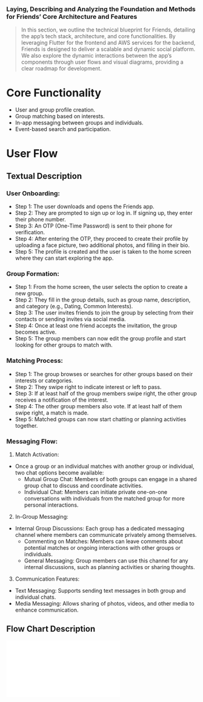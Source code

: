 ### Laying, Describing and Analyzing the Foundation and Methods for Friends’ Core Architecture and Features
> In this section, we outline the technical blueprint for Friends, detailing the app’s tech stack, architecture, and core functionalities. By leveraging Flutter for the frontend and AWS services for the backend, Friends is designed to deliver a scalable and dynamic social platform. We also explore the dynamic interactions between the app’s components through user flows and visual diagrams, providing a clear roadmap for development.

# Core Functionality

* User and group profile creation.
* Group matching based on interests.
* In-app messaging between groups and individuals.
* Event-based search and participation.

# User Flow

## Textual Description

### User Onboarding:

* Step 1: The user downloads and opens the Friends app.
* Step 2: They are prompted to sign up or log in. If signing up, they enter their phone number.
* Step 3: An OTP (One-Time Password) is sent to their phone for verification.
* Step 4: After entering the OTP, they proceed to create their profile by uploading a face picture, two additional photos, and filling in their bio.
* Step 5: The profile is created and the user is taken to the home screen where they can start exploring the app.

### Group Formation:

* Step 1: From the home screen, the user selects the option to create a new group.
* Step 2: They fill in the group details, such as group name, description, and category (e.g., Dating, Common Interests).
* Step 3: The user invites friends to join the group by selecting from their contacts or sending invites via social media.
* Step 4: Once at least one friend accepts the invitation, the group becomes active.
* Step 5: The group members can now edit the group profile and start looking for other groups to match with.

### Matching Process:

* Step 1: The group browses or searches for other groups based on their interests or categories.
* Step 2: They swipe right to indicate interest or left to pass.
* Step 3: If at least half of the group members swipe right, the other group receives a notification of the interest.
* Step 4: The other group members also vote. If at least half of them swipe right, a match is made.
* Step 5: Matched groups can now start chatting or planning activities together.

### Messaging Flow: 

1. Match Activation:
  * Once a group or an individual matches with another group or individual, two chat options become available:
    * Mutual Group Chat: Members of both groups can engage in a shared group chat to discuss and coordinate activities.
    * Individual Chat: Members can initiate private one-on-one conversations with individuals from the matched group for more personal interactions.
2. In-Group Messaging:
  * Internal Group Discussions: Each group has a dedicated messaging channel where members can communicate privately among themselves.
    * Commenting on Matches: Members can leave comments about potential matches or ongoing interactions with other groups or individuals.
    * General Messaging: Group members can use this channel for any internal discussions, such as planning activities or sharing thoughts.
3. Communication Features:
  * Text Messaging: Supports sending text messages in both group and individual chats.
  * Media Messaging: Allows sharing of photos, videos, and other media to enhance communication.


## Flow Chart Description
![Flow Chart Graph](../Assets/User_Flow.html)
